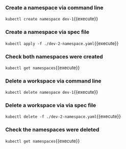 ### Create a namespace via command line

`kubectl create namespace dev-1`{{execute}}

### Create a namespace via spec file

`kubectl apply -f ./dev-2-namespace.yaml`{{execute}}

### Check both namespaces were created

`kubectl get namespaces`{{execute}}

### Delete a workspace via command line

`kubectl delete namespace dev-1`{{execute}}

### Delete a workspace via via spec file

`kubectl delete -f ./dev-2-namespace.yaml`{{execute}}

### Check the namespaces were deleted

`kubectl get namespaces`{{execute}}
